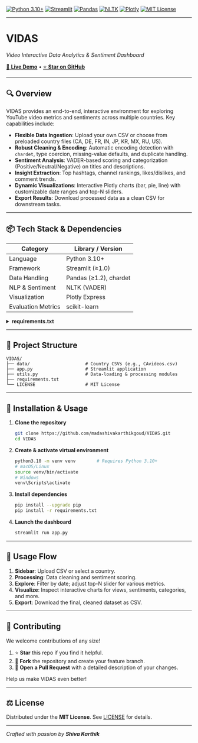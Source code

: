 <!-- Badges -->

[![Python 3.10+](https://img.shields.io/badge/Python-3.10%2B-blue.svg)](https://www.python.org/downloads/release/python-3109/) [![Streamlit](https://img.shields.io/badge/Streamlit-%3E%3D1.0-orange.svg)](https://streamlit.io/) [![Pandas](https://img.shields.io/badge/Pandas-%3E%3D1.2-blue.svg)](https://pandas.pydata.org/) [![NLTK](https://img.shields.io/badge/NLTK-%3E%3D3.8-green.svg)](https://www.nltk.org/) [![Plotly](https://img.shields.io/badge/Plotly-%3E%3D5.0-purple.svg)](https://plotly.com/) [![MIT License](https://img.shields.io/badge/License-MIT-blue.svg)](LICENSE)

---

# VIDAS

*Video Interactive Data Analytics & Sentiment Dashboard*

[🚀 **Live Demo**](https://vidasapp.streamlit.app/) • [⭐️ **Star on GitHub**](https://github.com/madashivakarthikgoud/VIDAS)

---

## 🔍 Overview

VIDAS provides an end-to-end, interactive environment for exploring YouTube video metrics and sentiments across multiple countries. Key capabilities include:

* **Flexible Data Ingestion**: Upload your own CSV or choose from preloaded country files (CA, DE, FR, IN, JP, KR, MX, RU, US).
* **Robust Cleaning & Encoding**: Automatic encoding detection with `chardet`, type coercion, missing-value defaults, and duplicate handling.
* **Sentiment Analysis**: VADER-based scoring and categorization (Positive/Neutral/Negative) on titles and descriptions.
* **Insight Extraction**: Top hashtags, channel rankings, likes/dislikes, and comment trends.
* **Dynamic Visualizations**: Interactive Plotly charts (bar, pie, line) with customizable date ranges and top-N sliders.
* **Export Results**: Download processed data as a clean CSV for downstream tasks.

---

## 📦 Tech Stack & Dependencies

| Category           | Library / Version      |
| ------------------ | ---------------------- |
| Language           | Python 3.10+           |
| Framework          | Streamlit (≥1.0)       |
| Data Handling      | Pandas (≥1.2), chardet |
| NLP & Sentiment    | NLTK (VADER)           |
| Visualization      | Plotly Express         |
| Evaluation Metrics | scikit-learn           |

<details>
<summary><strong>requirements.txt</strong></summary>

```text
pandas
streamlit
plotly
nltk
chardet
scikit-learn
```

</details>

---

## 📂 Project Structure

```plaintext
VIDAS/
├── data/                     # Country CSVs (e.g., CAvideos.csv)
├── app.py                    # Streamlit application
├── utils.py                  # Data-loading & processing modules
├── requirements.txt
└── LICENSE                   # MIT License
```

---

## 🚀 Installation & Usage

1. **Clone the repository**

   ```bash
   git clone https://github.com/madashivakarthikgoud/VIDAS.git
   cd VIDAS
   ```
2. **Create & activate virtual environment**

   ```bash
   python3.10 -m venv venv        # Requires Python 3.10+
   # macOS/Linux
   source venv/bin/activate
   # Windows
   venv\Scripts\activate
   ```
3. **Install dependencies**

   ```bash
   pip install --upgrade pip
   pip install -r requirements.txt
   ```
4. **Launch the dashboard**

   ```bash
   streamlit run app.py
   ```

---

## 🎯 Usage Flow

1. **Sidebar**: Upload CSV or select a country.
2. **Processing**: Data cleaning and sentiment scoring.
3. **Explore**: Filter by date; adjust top-N slider for various metrics.
4. **Visualize**: Inspect interactive charts for views, sentiments, categories, and more.
5. **Export**: Download the final, cleaned dataset as CSV.

---

## 🤝 Contributing

We welcome contributions of any size!

1. ⭐️ **Star** this repo if you find it helpful.
2. 🍴 **Fork** the repository and create your feature branch.
3. 🔀 **Open a Pull Request** with a detailed description of your changes.

Help us make VIDAS even better!

---

## ⚖️ License

Distributed under the **MIT License**. See [LICENSE](LICENSE) for details.

---

*Crafted with passion by **Shiva Karthik***
